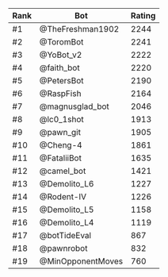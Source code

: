 Rank|Bot|Rating
---|---|---
#1|@TheFreshman1902|2244
#2|@ToromBot|2241
#3|@YoBot_v2|2222
#4|@faith_bot|2220
#5|@PetersBot|2190
#6|@RaspFish|2164
#7|@magnusglad_bot|2046
#8|@lc0_1shot|1913
#9|@pawn_git|1905
#10|@Cheng-4|1861
#11|@FataliiBot|1635
#12|@camel_bot|1421
#13|@Demolito_L6|1227
#14|@Rodent-IV|1226
#15|@Demolito_L5|1158
#16|@Demolito_L4|1119
#17|@botTideEval|867
#18|@pawnrobot|832
#19|@MinOpponentMoves|760
